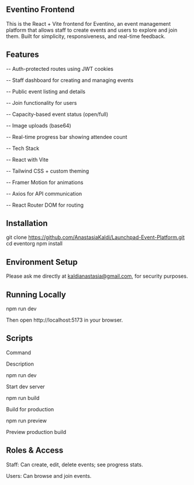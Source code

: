 ## Eventino Frontend

This is the React + Vite frontend for Eventino, an event management platform that allows staff to create events and users to explore and join them. Built for simplicity, responsiveness, and real-time feedback.

## Features

-- Auth-protected routes using JWT cookies

-- Staff dashboard for creating and managing events

-- Public event listing and details

-- Join functionality for users

-- Capacity-based event status (open/full)

-- Image uploads (base64)

-- Real-time progress bar showing attendee count

-- Tech Stack

-- React with Vite

-- Tailwind CSS + custom theming

-- Framer Motion for animations

-- Axios for API communication

-- React Router DOM for routing

## Installation

git clone https://github.com/AnastasiaKaldi/Launchpad-Event-Platform.git
cd eventorg
npm install

## Environment Setup

Please ask me directly at kaldianastasia@gmail.com, for security purposes.

## Running Locally

npm run dev

Then open http://localhost:5173 in your browser.

## Scripts

Command

Description

npm run dev

Start dev server

npm run build

Build for production

npm run preview

Preview production build

## Roles & Access

Staff: Can create, edit, delete events; see progress stats.

Users: Can browse and join events.
